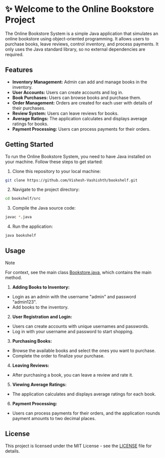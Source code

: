# ✨ Welcome to the Online Bookstore Project

The Online Bookstore System is a simple Java application that simulates an online bookstore using object-oriented programming. It allows users to purchase books, leave reviews, control inventory, and process payments. It only uses the Java standard library, so no external dependencies are required.

## Features

- **Inventory Management:** Admin can add and manage books in the inventory.
- **User Accounts:** Users can create accounts and log in.
- **Book Purchases:** Users can browse books and purchase them.
- **Order Management:** Orders are created for each user with details of their purchases.
- **Review System:** Users can leave reviews for books.
- **Average Ratings:** The application calculates and displays average ratings for books.
- **Payment Processing:** Users can process payments for their orders.

## Getting Started

To run the Online Bookstore System, you need to have Java installed on your machine. Follow these steps to get started:

1. Clone this repository to your local machine:

```bash
git clone https://github.com/Vishesh-Vashishth/bookshelf.git
```

2. Navigate to the project directory:

```bash
cd bookshelf/src
```

3. Compile the Java source code:

```bash
javac *.java
```

4. Run the application:

```bash
java bookshelf
```

## Usage

> [!NOTE]
> For context, see the main class [Bookstore.java](https://github.com/Vishesh-Vashishth/bookshelf/blob/main/src/Bookstore.java), which contains the main method.

1. **Adding Books to Inventory:**
- Login as an admin with the username "admin" and password "admin123".
- Add books to the inventory.

2. **User Registration and Login:**
- Users can create accounts with unique usernames and passwords.
- Log in with your username and password to start shopping.

3. **Purchasing Books:**
- Browse the available books and select the ones you want to purchase.
- Complete the order to finalize your purchase.

4. **Leaving Reviews:**
- After purchasing a book, you can leave a review and rate it.

5. **Viewing Average Ratings:**
- The application calculates and displays average ratings for each book.

6. **Payment Processing:**
- Users can process payments for their orders, and the application rounds payment amounts to two decimal places.

## License

This project is licensed under the MIT License - see the [LICENSE](LICENSE) file for details.
